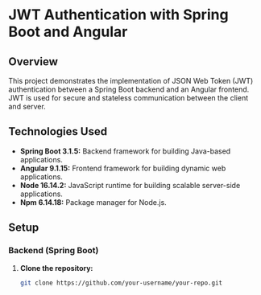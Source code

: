 # JWT Authentication with Spring Boot and Angular

## Overview

This project demonstrates the implementation of JSON Web Token (JWT) authentication between a Spring Boot backend and an Angular frontend. JWT is used for secure and stateless communication between the client and server.

## Technologies Used

- **Spring Boot 3.1.5:** Backend framework for building Java-based applications.
- **Angular 9.1.15:** Frontend framework for building dynamic web applications.
- **Node 16.14.2:** JavaScript runtime for building scalable server-side applications.
- **Npm 6.14.18:** Package manager for Node.js.

## Setup

### Backend (Spring Boot)

1. **Clone the repository:**

   ```bash
   git clone https://github.com/your-username/your-repo.git
